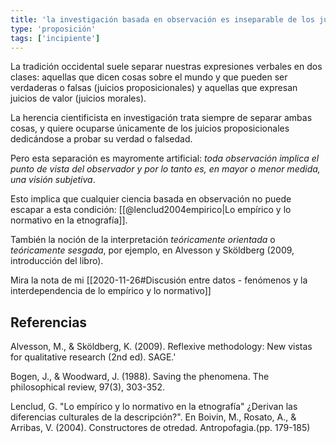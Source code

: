 ```yaml
---
title: 'la investigación basada en observación es inseparable de los juicios de valor'
type: 'proposición'
tags: ['incipiente']
---
```


La tradición occidental suele separar nuestras expresiones verbales en dos clases: aquellas que dicen cosas sobre el mundo y que pueden ser verdaderas o falsas (juicios proposicionales) y aquellas que expresan juicios de valor (juicios morales).

La herencia cientificista en investigación trata siempre de separar ambas cosas, y quiere ocuparse únicamente de los juicios proposicionales dedicándose a probar su verdad o falsedad.

Pero esta separación es mayromente artificial: *toda observación implica el punto de vista del observador y por lo tanto es, en mayor o menor medida, una visión subjetiva*. 

Esto implica que cualquier ciencia basada en observación no puede escapar a esta condición: [[@lenclud2004empirico|Lo empírico y lo normativo en la etnografía]].

También la noción de la interpretación *teóricamente orientada* o *teóricamente sesgada*, por ejemplo, en Alvesson y Sköldberg (2009, introducción del libro).

Mira la nota de mi [[2020-11-26#Discusión entre datos - fenómenos y la interdependencia de lo empírico y lo normativo]]

## Referencias

Alvesson, M., & Sköldberg, K. (2009). Reflexive methodology: New vistas for qualitative research (2nd ed). SAGE.'

Bogen, J., & Woodward, J. (1988). Saving the phenomena. The philosophical review, 97(3), 303-352.

Lenclud, G.  "Lo empírico y lo normativo en la etnografía" ¿Derivan las diferencias culturales de la descripción?". En  Boivin, M., Rosato, A., & Arribas, V. (2004). Constructores de otredad. Antropofagia.(pp. 179-185)
